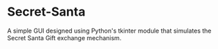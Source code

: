 # Secret-Santa
A simple GUI designed using Python's tkinter module that simulates the Secret Santa Gift exchange mechanism.
